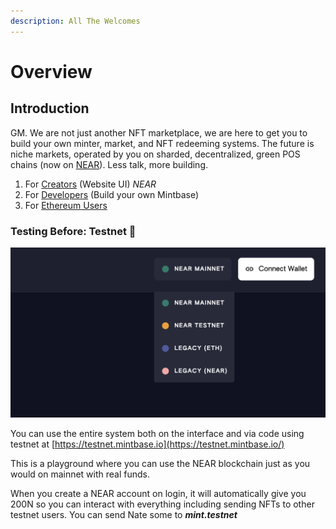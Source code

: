 ```yaml
---
description: All The Welcomes
---
```


# Overview

## Introduction

GM. We are not just another NFT marketplace, we are here to get you to build your own minter, market, and NFT redeeming systems. The future is niche markets, operated by you on sharded, decentralized, green POS chains (now on [NEAR](https://near.org/)). Less talk, more building.

1. For [Creators](creating/store/) (Website UI) _NEAR_
2. For [Developers](dev/getting-started.md) (Build your own Mintbase)&#x20;
3. For [Ethereum Users](ethereum/ethereum/minter-ui/)

### Testing Before: Testnet 🐙

![](<.gitbook/assets/Screenshot 2022-04-12 at 14.53.37.png>)

You can use the entire system both on the interface and via code using testnet at [https://testnet.mintbase.io](https://testnet.mintbase.io/)

This is a playground where you can use the NEAR blockchain just as you would on mainnet with real funds.

When you create a NEAR account on login, it will automatically give you 200N so you can interact with everything including sending NFTs to other testnet users. You can send Nate some to _**mint.testnet**_&#x20;





